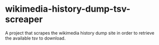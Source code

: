 # wikimedia-history-dump-tsv-screaper
A project that scrapes the wikimedia history dump site in order to retrieve the available tsv to download.
